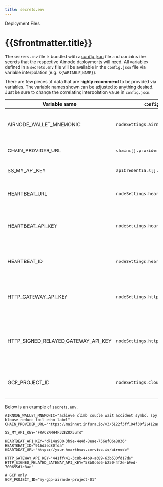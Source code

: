 ```yaml
---
title: secrets.env
---
```


<TitleSpan>Deployment Files</TitleSpan>

# {{$frontmatter.title}}

The `secrets.env` file is bundled with a [config.json](config-json.md) file and
contains the secrets that the respective Airnode deployments will need. All
variables defined in a `secrets.env` file will be available in the `config.json`
file via variable interpolation (e.g. `${VARIABLE_NAME}`).

There are few pieces of data that are **highly recommend** to be provided via
variables. The variable names shown can be adjusted to anything desired. Just be
sure to change the correlating interpolation value in `config.json`.

| Variable name                       | `config.json` field name                       | Description                                                         |
| ----------------------------------- | ---------------------------------------------- | ------------------------------------------------------------------- |
| AIRNODE_WALLET_MNEMONIC             | `nodeSettings.airnodeWalletMnemonic`           | The wallet mnemonic that will be used by the Airnode                |
| CHAIN_PROVIDER_URL                  | `chains[].providers.<name>.url`                | The blockchain provider url                                         |
| SS_MY_API_KEY                       | `apiCredentials[].securitySchemeValue`         | A security scheme value                                             |
| HEARTBEAT_URL                       | `nodeSettings.heartbeat.url`                   | The URL to make the heartbeat request to                            |
| HEARTBEAT_API_KEY                   | `nodeSettings.heartbeat.apiKey`                | The API key to authenticate against the heartbeat URL               |
| HEARTBEAT_ID                        | `nodeSettings.heartbeat.id`                    | The Airnode heartbeat ID for accounting purposes                    |
| HTTP_GATEWAY_API_KEY                | `nodeSettings.httpGateway.apiKey`              | The API key to authenticate against the HTTP gateway                |
| HTTP_SIGNED_RELAYED_GATEWAY_API_KEY | `nodeSettings.httpSignedRelayedGateway.apiKey` | The API key to authenticate against the signed relayed HTTP gateway |
| GCP_PROJECT_ID                      | `nodeSettings.cloudProvider.projectId`         | (GCP only) The GCP project ID for deployment                        |

Below is an example of `secrets.env`.

<!-- TODO: Reference a file from Airnode examples instead -->

```
AIRNODE_WALLET_MNEMONIC="achieve climb couple wait accident symbol spy blouse reduce foil echo label"
CHAIN_PROVIDER_URL="https://mainnet.infura.io/v3/5122f3ff104f30f21412aa38fd143d53"

SS_MY_API_KEY="FRACZKMH4F32BZ8X5uTd"

HEARTBEAT_API_KEY="d714a900-3b9e-4e4d-8eae-756ef06a8836"
HEARTBEAT_ID="916d3ec80fda"
HEARTBEAT_URL="https://your.heartbeat.service.io/airnode"

HTTP_GATEWAY_API_KEY="441ffc41-3c8b-44b9-a689-63b500fd17da"
HTTP_SIGNED_RELAYED_GATEWAY_API_KEY="58b0c6d6-b250-4f2e-b9ed-700655d1c8ae"

# GCP only
GCP_PROJECT_ID="my-gcp-airnode-project-01"
```
